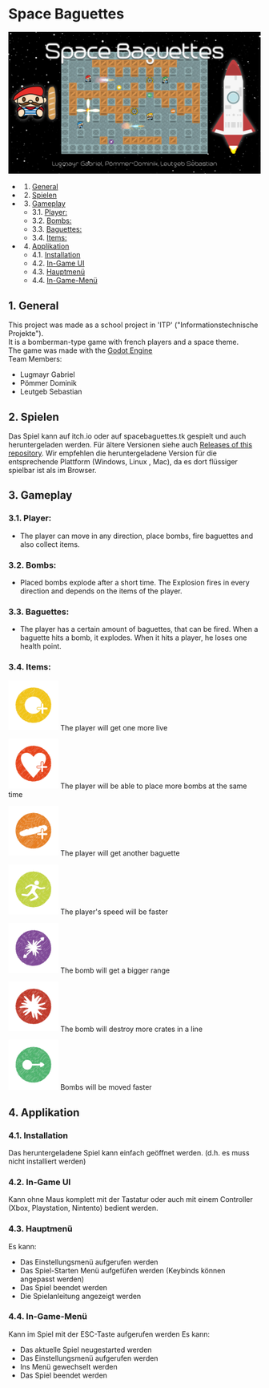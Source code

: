 # Space Baguettes 
<img src="https://github.com/dominik-pm/SpaceBaguettes/blob/master/Project/Assets/Artwork/SplashArt.png" alt="SpaceBaguettes Splash Screen"> 

* 1. [General](#General)
* 2. [Spielen](#Spielen)
* 3. [ Gameplay](#Gameplay)
	* 3.1. [Player:](#Player:)
	* 3.2. [Bombs:](#Bombs:)
	* 3.3. [Baguettes:](#Baguettes:)
	* 3.4. [Items:](#Items:)
* 4. [Applikation](#Applikation)
	* 4.1. [Installation](#Installation)
	* 4.2. [In-Game UI](#In-GameUI)
	* 4.3. [Hauptmenü](#Hauptmen)
	* 4.4. [In-Game-Menü](#In-Game-Men)

##  1. <a name='General'></a>General
This project was made as a school project in 'ITP' ("Informationstechnische Projekte"). <br/>
It is a bomberman-type game with french players and a space theme.<br/>
The game was made with the <a href="https://godotengine.org"> Godot Engine</a><br/>
Team Members:
- Lugmayr Gabriel
- Pömmer Dominik
- Leutgeb Sebastian

##  2. <a name='Spielen'></a>Spielen
Das Spiel kann auf
itch.io oder auf spacebaguettes.tk gespielt und auch heruntergeladen
werden. Für ältere Versionen siehe auch <a href="https://github.com/dominik-pm/SpaceBaguettes/releases">Releases of this repository</a>. Wir empfehlen die heruntergeladene Version für die entsprechende Plattform
(Windows, Linux , Mac), da es dort flüssiger spielbar ist als im Browser.


##  3. <a name='Gameplay'></a> Gameplay
###  3.1. <a name='Player:'></a>Player:
- The player can move in any direction, place bombs, fire baguettes and also collect items.

###  3.2. <a name='Bombs:'></a>Bombs:
- Placed bombs explode after a short time. The Explosion fires in every direction and depends on the items of the player.

###  3.3. <a name='Baguettes:'></a>Baguettes:
- The player has a certain amount of baguettes, that can be fired. When a baguette hits a bomb, it explodes. When it hits a player, he loses one health point.

###  3.4. <a name='Items:'></a>Items:
<img src="https://github.com/dominik-pm/SpaceBaguettes/blob/master/Project/Assets/Game/Items/MoreBombs.png" alt="MoreBombs" width="100"/> The player will get one more live

<img src="https://github.com/dominik-pm/SpaceBaguettes/blob/master/Project/Assets/Game/Items/ExtraLive.png" alt="ExtraLive" width="100"/> The player will be able to place more bombs at the same time

<img src="https://github.com/dominik-pm/SpaceBaguettes/blob/master/Project/Assets/Game/Items/Baguettes.png" alt="MoreBaguettes" width="100"/> The player will get another baguette

<img src="https://github.com/dominik-pm/SpaceBaguettes/blob/master/Project/Assets/Game/Items/FastBoots.png" alt="FastBoots" width="100"/> The player's speed will be faster

<img src="https://github.com/dominik-pm/SpaceBaguettes/blob/master/Project/Assets/Game/Items/BombRange.png" alt="BombRange" width="100"/> The bomb will get a bigger range

<img src="https://github.com/dominik-pm/SpaceBaguettes/blob/master/Project/Assets/Game/Items/StrongerExplosions.png" alt="StrongerExplosions" width="100"/> The bomb will destroy more crates in a line

<img src="https://github.com/dominik-pm/SpaceBaguettes/blob/master/Project/Assets/Game/Items/BombMove.png" alt="BombMove" width="100"/> Bombs will be moved faster

##  4. <a name='Applikation'></a>Applikation
###  4.1. <a name='Installation'></a>Installation
Das heruntergeladene Spiel kann einfach geöffnet werden. (d.h. es muss nicht installiert
werden)

###  4.2. <a name='In-GameUI'></a>In-Game UI
Kann ohne Maus komplett mit der Tastatur oder auch mit einem Controller (Xbox,
Playstation, Nintento) bedient werden.

###  4.3. <a name='Hauptmen'></a>Hauptmenü
Es kann:
- Das Einstellungsmenü aufgerufen werden
- Das Spiel-Starten Menü aufgefüfen werden (Keybinds können angepasst werden)
- Das Spiel beendet werden
- Die Spielanleitung angezeigt werden

###  4.4. <a name='In-Game-Men'></a>In-Game-Menü
Kann im Spiel mit der ESC-Taste aufgerufen werden
Es kann:
- Das aktuelle Spiel neugestarted werden
- Das Einstellungsmenü aufgerufen werden
- Ins Menü gewechselt werden
- Das Spiel beendet werden
